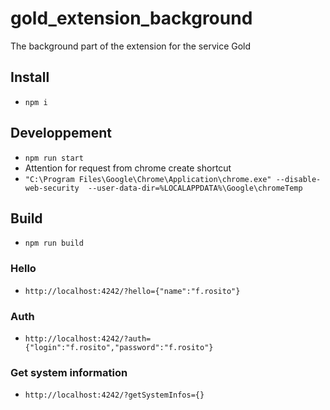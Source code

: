 # gold_extension_background
The background part of the extension for the service Gold

## Install

* `npm i`

## Developpement

* `npm run start`
* Attention for request from chrome create shortcut
* `"C:\Program Files\Google\Chrome\Application\chrome.exe" --disable-web-security  --user-data-dir=%LOCALAPPDATA%\Google\chromeTemp`

## Build

* `npm run build`

### Hello

* `http://localhost:4242/?hello={"name":"f.rosito"}`

### Auth

* `http://localhost:4242/?auth={"login":"f.rosito","password":"f.rosito"}`

### Get system information

* `http://localhost:4242/?getSystemInfos={}`

